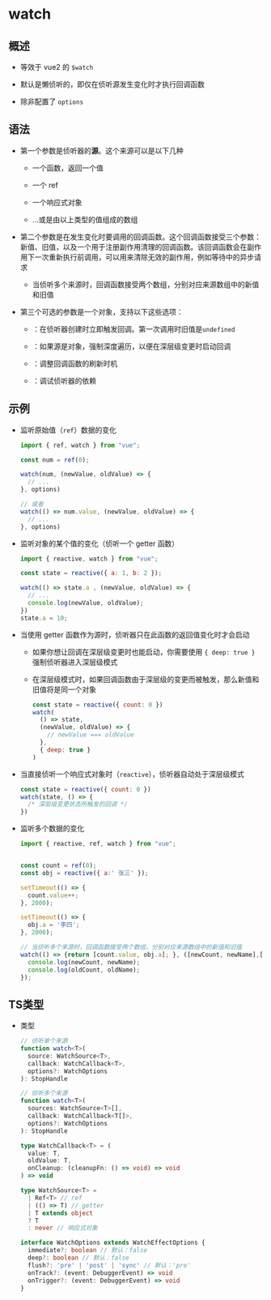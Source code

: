 # watch

## 概述

- 等效于 vue2 的 `$watch`

- 默认是懒侦听的，即仅在侦听源发生变化时才执行回调函数

- 除非配置了 `options`

## 语法

- 第一个参数是侦听器的**源**。这个来源可以是以下几种

  - 一个函数，返回一个值

  - 一个 ref

  - 一个响应式对象

  - ...或是由以上类型的值组成的数组

- 第二个参数是在发生变化时要调用的回调函数。这个回调函数接受三个参数：新值、旧值，以及一个用于注册副作用清理的回调函数。该回调函数会在副作用下一次重新执行前调用，可以用来清除无效的副作用，例如等待中的异步请求

  - 当侦听多个来源时，回调函数接受两个数组，分别对应来源数组中的新值和旧值

- 第三个可选的参数是一个对象，支持以下这些选项：

  - ：在侦听器创建时立即触发回调。第一次调用时旧值是`undefined`

  - ：如果源是对象，强制深度遍历，以便在深层级变更时启动回调

  - ：调整回调函数的刷新时机

  - ：调试侦听器的依赖

## 示例

- 监听原始值（`ref`）数据的变化

    ```js
    import { ref, watch } from "vue";

    const num = ref(0);

    watch(num, (newValue, oldValue) => {
      // ...
    }, options)

    // 或者
    watch(() => num.value, (newValue, oldValue) => {
      // ...
    }, options)

    ```

- 监听对象的某个值的变化（侦听一个 getter 函数）

    ```js
    import { reactive, watch } from "vue";

    const state = reactive({ a: 1, b: 2 });

    watch(() => state.a , (newValue, oldValue) => {
      // ...
      console.log(newValue, oldValue);
    })
    state.a = 10;
    ```

- 当使用 getter 函数作为源时，侦听器只在此函数的返回值变化时才会启动

  - 如果你想让回调在深层级变更时也能启动，你需要使用 `{ deep: true }` 强制侦听器进入深层级模式

  - 在深层级模式时，如果回调函数由于深层级的变更而被触发，那么新值和旧值将是同一个对象

    ```js
    const state = reactive({ count: 0 })
    watch(
      () => state,
      (newValue, oldValue) => {
        // newValue === oldValue
      },
      { deep: true }
    )
    ```

- 当直接侦听一个响应式对象时（`reactive`），侦听器自动处于深层级模式

    ```js
    const state = reactive({ count: 0 })
    watch(state, () => {
      /* 深层级变更状态所触发的回调 */
    })
    ```

- 监听多个数据的变化

    ```js
    import { reactive, ref, watch } from "vue";


    const count = ref(0);
    const obj = reactive({ a:' 张三' });

    setTimeout(() => {
      count.value++;
    }, 2000);

    setTimeout(() => {
      obj.a = '李四';
    }, 2000);

    // 当侦听多个来源时，回调函数接受两个数组，分别对应来源数组中的新值和旧值
    watch(() => {return [count.value, obj.a]; }, ([newCount, newName],[oldCount, oldName]) => {
      console.log(newCount, newName);
      console.log(oldCount, oldName);
    });
    ```

## TS类型

- 类型

    ```ts
    // 侦听单个来源
    function watch<T>(
      source: WatchSource<T>,
      callback: WatchCallback<T>,
      options?: WatchOptions
    ): StopHandle

    // 侦听多个来源
    function watch<T>(
      sources: WatchSource<T>[],
      callback: WatchCallback<T[]>,
      options?: WatchOptions
    ): StopHandle

    type WatchCallback<T> = (
      value: T,
      oldValue: T,
      onCleanup: (cleanupFn: () => void) => void
    ) => void

    type WatchSource<T> =
      | Ref<T> // ref
      | (() => T) // getter
      | T extends object
      ? T
      : never // 响应式对象

    interface WatchOptions extends WatchEffectOptions {
      immediate?: boolean // 默认：false
      deep?: boolean // 默认：false
      flush?: 'pre' | 'post' | 'sync' // 默认：'pre'
      onTrack?: (event: DebuggerEvent) => void
      onTrigger?: (event: DebuggerEvent) => void
    }
    ```
